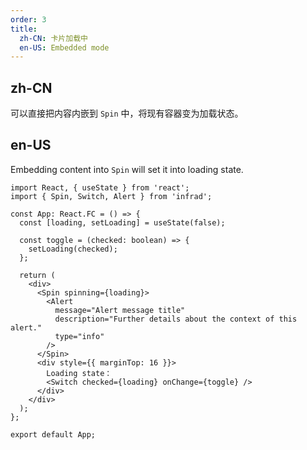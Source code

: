 ```yaml
---
order: 3
title:
  zh-CN: 卡片加载中
  en-US: Embedded mode
---
```


## zh-CN

可以直接把内容内嵌到 `Spin` 中，将现有容器变为加载状态。

## en-US

Embedding content into `Spin` will set it into loading state.

```tsx
import React, { useState } from 'react';
import { Spin, Switch, Alert } from 'infrad';

const App: React.FC = () => {
  const [loading, setLoading] = useState(false);

  const toggle = (checked: boolean) => {
    setLoading(checked);
  };

  return (
    <div>
      <Spin spinning={loading}>
        <Alert
          message="Alert message title"
          description="Further details about the context of this alert."
          type="info"
        />
      </Spin>
      <div style={{ marginTop: 16 }}>
        Loading state：
        <Switch checked={loading} onChange={toggle} />
      </div>
    </div>
  );
};

export default App;
```
